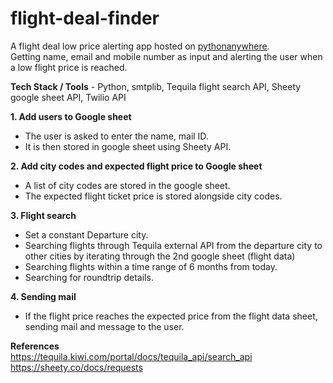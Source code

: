# flight-deal-finder

A flight deal low price alerting app hosted on [pythonanywhere](https://www.pythonanywhere.com/).  
Getting name, email and mobile number as input and alerting the user when a low flight price is reached.

**Tech Stack / Tools** - Python, smtplib, Tequila flight search API, Sheety google sheet API, Twilio API

**1. Add users to Google sheet**  
  - The user is asked to enter the name, mail ID.
  - It is then stored in google sheet using Sheety API.

**2. Add city codes and expected flight price to Google sheet**
  - A list of city codes are stored in the google sheet.
  - The expected flight ticket price is stored alongside city codes.

**3. Flight search**  
  - Set a constant Departure city.
  - Searching flights through Tequila external API from the departure city to other cities by iterating through the 2nd google sheet (flight data)
  - Searching flights within a time range of 6 months from today.
  - Searching for roundtrip details.

**4. Sending mail**
  - If the flight price reaches the expected price from the flight data sheet, sending mail and message to the user.

**References**  
https://tequila.kiwi.com/portal/docs/tequila_api/search_api  
https://sheety.co/docs/requests
